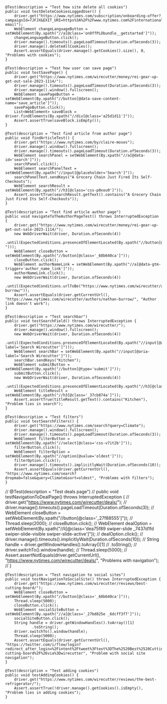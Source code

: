 
    @Test(description = "Test how site delete all cookies")
    public void testDeleteCookiesLoggedUser() {
        driver.get("https://www.nytimes.com/subscription/onboarding-offer?campaignId=7JFJX&EXIT_URI=https%3A%2F%2Fwww.nytimes.com%2Finternational%2F&login=email&auth=login-email");
        WebElement changeLanguageButton = setWebElement(By.xpath("//a[@class='onOffPLObundle__getstarted']"));
        changeLanguageButton.click();
        driver.manage().timeouts().pageLoadTimeout(Duration.ofSeconds(3));
        driver.manage().deleteAllCookies();
        Assert.assertEquals(driver.manage().getCookies().size(), 0, "Problems with cookies");
    }

    @Test(description = "Test how user can save page")
    public void testSavePage() {
        driver.get("https://www.nytimes.com/wirecutter/money/rei-gear-up-get-out-sale-2023-1114/");
        driver.manage().timeouts().pageLoadTimeout(Duration.ofSeconds(3));
        driver.manage().window().fullscreen();
        WebElement savePageButton = setWebElement(By.xpath("//button[@data-save-content-name='save_article']"));
        savePageButton.click();
        List<WebElement> saveBlock = driver.findElements(By.xpath("//div[@class='a25d1d11']"));
        Assert.assertTrue(saveBlock.isEmpty());
    }

    @Test(description = "Test find article from author page")
    public void findArticleTest() {
        driver.get("https://www.nytimes.com/by/claire-moses");
        driver.manage().window().fullscreen();
        driver.manage().timeouts().pageLoadTimeout(Duration.ofSeconds(3));
        WebElement searchPanel = setWebElement(By.xpath("//a[@data-id='search']"));
        searchPanel.click();
        WebElement searchPanelText = setWebElement(By.xpath("//input[@placeholder='Search']"));
        searchPanelText.sendKeys("A Grocery Chain Just Fired Its Self-Checkouts");
        WebElement searchResult = setWebElement(By.xpath("//h3[@class='css-p0xou9']"));
        Assert.assertTrue(searchResult.getText().contains("A Grocery Chain Just Fired Its Self-Checkouts"));
    }

    @Test(description = "Test find article author page")
    public void navigateToTheAuthorPageTest() throws InterruptedException {
        driver.get("https://www.nytimes.com/wirecutter/money/rei-gear-up-get-out-sale-2023-1114/");
        new WebDriverWait(driver, Duration.ofSeconds(4))
                .until(ExpectedConditions.presenceOfElementLocated(By.xpath("//button[@class='_68b640ca'] ")));
        WebElement closeButton = setWebElement(By.xpath("//button[@class='_68b640ca']"));
        closeButton.click();
        WebElement authorNameLink = setWebElement(By.xpath("//a[@data-gtm-trigger='author_name_link']"));
        authorNameLink.click();
        new WebDriverWait(driver, Duration.ofSeconds(4))
                .until(ExpectedConditions.urlToBe("https://www.nytimes.com/wirecutter/authors/nathan-burrow/"));
        Assert.assertEquals(driver.getCurrentUrl(), "https://www.nytimes.com/wirecutter/authors/nathan-burrow/", "Author link doesn't work");
    }

    @Test(description = "Test searchbar")
    public void testSearchField() throws InterruptedException {
        driver.get("https://www.nytimes.com/wirecutter/");
        driver.manage().window().fullscreen();
        new WebDriverWait(driver, Duration.ofSeconds(4))
                .until(ExpectedConditions.presenceOfElementLocated(By.xpath("//input[@aria-label='Search Wirecutter']")));
        WebElement searchBar = setWebElement(By.xpath("//input[@aria-label='Search Wirecutter']"));
        searchBar.sendKeys("Kitchen");
        WebElement submitButton = setWebElement(By.xpath("//button[@type='submit']"));
        submitButton.click();
        new WebDriverWait(driver, Duration.ofSeconds(4))
                .until(ExpectedConditions.presenceOfElementLocated(By.xpath("//h3[@class='_37cb874a']")));
        WebElement titleResult = setWebElement(By.xpath("//h3[@class='_37cb874a']"));
        Assert.assertTrue(titleResult.getText().contains("Kitchen"), "Problem lies in search");
    }

    @Test(description = "Test filters")
    public void testSearchFilters() {
        driver.get("https://www.nytimes.com/search?query=Climate");
        driver.manage().window().fullscreen();
        driver.manage().timeouts().pageLoadTimeout(Duration.ofSeconds(3));
        WebElement filterButton = setWebElement(By.xpath("//select[@class='css-v7it2b']"));
        filterButton.click();
        WebElement filterOption = setWebElement(By.xpath("//option[@value='oldest']"));
        filterOption.click();
        driver.manage().timeouts().implicitlyWait(Duration.ofSeconds(10));
        Assert.assertEquals(driver.getCurrentUrl(), "https://www.nytimes.com/search?dropmab=false&query=Climate&sort=oldest", "Problems with filters");
    }

//    @Test(description = "Test deals page")
//    public void testNavigationToDealPage() throws InterruptedException {
//        driver.get("https://www.nytimes.com/wirecutter/deals/");
//        driver.manage().timeouts().pageLoadTimeout(Duration.ofSeconds(3));
//        WebElement closeButton = setWebElement(By.xpath("//button[@class='_27f88555']"));
//        Thread.sleep(2000);
//        closeButton.click();
//        WebElement dealOption = setWebElement(By.xpath("//li[@class='dea75f89 swiper-slide _7437d1fd swiper-slide-visible swiper-slide-active']"));
//        dealOption.click();
//        driver.manage().timeouts().implicitlyWait(Duration.ofSeconds(10));
//        String handle = driver.getWindowHandles().toArray()[1]
//                .toString();
//        driver.switchTo().window(handle);
//        Thread.sleep(5000);
//        Assert.assertNotEquals(driver.getCurrentUrl(), "https://www.nytimes.com/wirecutter/deals/", "Problems with navigation");
//    }

    @Test(description = "Test navigation to social sites")
    public void testNavigationToSocialSite() throws InterruptedException {
        driver.get("https://www.nytimes.com/wirecutter/reviews/best-cutting-board/");
        WebElement closeButton = setWebElement(By.xpath("//button[@class='_68b640ca']"));
        Thread.sleep(5000);
        closeButton.click();
        WebElement socialSiteButton = setWebElement(By.xpath("//a[@class='_27bd825e _6dcff3f7']"));
        socialSiteButton.click();
        String handle = driver.getWindowHandles().toArray()[1]
                .toString();
        driver.switchTo().window(handle);
        Thread.sleep(5000);
        Assert.assertEquals(driver.getCurrentUrl(), "https://twitter.com/i/flow/login?redirect_after_login=%2Fintent%2Ftweet%3Ftext%3DThe%2520Best%2520Cutting%2520Boards%2520%257C%2520Wirecutter%26url%3Dhttps%3A%2F%2Fwww.nytimes.com%2Fwirecutter%2Freviews%2Fbest-cutting-board%2F%26via%3Dwirecutter", "Problem with social site navigation");
    }

    @Test(description = "Test adding cookies")
    public void testAddingCookies() {
        driver.get("https://www.nytimes.com/wirecutter/reviews/the-best-refrigerator/");
        Assert.assertTrue(!driver.manage().getCookies().isEmpty(), "Problem lies in adding cookies");
    }
